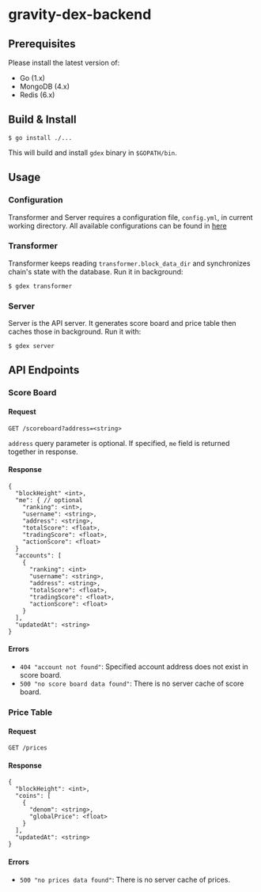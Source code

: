 # gravity-dex-backend

## Prerequisites

Please install the latest version of:
- Go (1.x)
- MongoDB (4.x)
- Redis (6.x)

## Build & Install

```
$ go install ./...
```

This will build and install `gdex` binary in `$GOPATH/bin`.

## Usage

### Configuration

Transformer and Server requires a configuration file, `config.yml`, in current working directory.
All available configurations can be found in [here](./config/config.go)

### Transformer

Transformer keeps reading `transformer.block_data_dir` and synchronizes chain's state with the database.
Run it in background:
```
$ gdex transformer
```

### Server

Server is the API server.
It generates score board and price table then caches those in background.
Run it with:
```
$ gdex server
```

## API Endpoints

### Score Board

#### Request

`GET /scoreboard?address=<string>`

`address` query parameter is optional.
If specified, `me` field is returned together in response.

#### Response

```
{
  "blockHeight" <int>,
  "me": { // optional
    "ranking": <int>,
    "username": <string>,
    "address": <string>,
    "totalScore": <float>,
    "tradingScore": <float>,
    "actionScore": <float>
  }
  "accounts": [
    {
      "ranking": <int>
      "username": <string>,
      "address": <string>,
      "totalScore": <float>,
      "tradingScore": <float>,
      "actionScore": <float>
    }
  ],
  "updatedAt": <string>
}
```

#### Errors

- `404 "account not found"`: Specified account address does not exist in score board.
- `500 "no score board data found"`: There is no server cache of score board.

### Price Table

#### Request

`GET /prices`

#### Response

```
{
  "blockHeight": <int>,
  "coins": [
    {
      "denom": <string>,
      "globalPrice": <float>
    }
  ],
  "updatedAt": <string>
}
```

#### Errors

- `500 "no prices data found"`: There is no server cache of prices.
